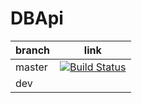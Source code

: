 # DBApi

| branch  |  link |
|---|---|
| master  |  [![Build Status](https://travis-ci.org/OmniChannelChatBot/DBApi.svg?branch=master)](https://travis-ci.org/OmniChannelChatBot/DBApi) |
|  dev |   |
